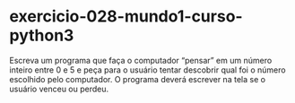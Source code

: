 # exercicio-028-mundo1-curso-python3
 Escreva um programa que faça o computador “pensar” em um número inteiro entre 0 e 5 e  peça para o usuário tentar descobrir qual foi o número escolhido pelo computador. O programa deverá escrever na tela se o usuário venceu ou perdeu.
